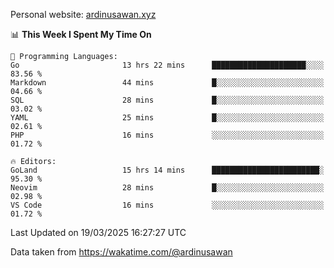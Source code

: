 Personal website: [ardinusawan.xyz](https://ardinusawan.xyz)

<!--START_SECTION:waka-->
📊 **This Week I Spent My Time On** 

```text
💬 Programming Languages: 
Go                       13 hrs 22 mins      █████████████████████░░░░   83.56 % 
Markdown                 44 mins             █░░░░░░░░░░░░░░░░░░░░░░░░   04.66 % 
SQL                      28 mins             █░░░░░░░░░░░░░░░░░░░░░░░░   03.02 % 
YAML                     25 mins             █░░░░░░░░░░░░░░░░░░░░░░░░   02.61 % 
PHP                      16 mins             ░░░░░░░░░░░░░░░░░░░░░░░░░   01.72 % 

🔥 Editors: 
GoLand                   15 hrs 14 mins      ████████████████████████░   95.30 % 
Neovim                   28 mins             █░░░░░░░░░░░░░░░░░░░░░░░░   02.98 % 
VS Code                  16 mins             ░░░░░░░░░░░░░░░░░░░░░░░░░   01.72 % 
```


 Last Updated on 19/03/2025 16:27:27 UTC
<!--END_SECTION:waka-->
Data taken from https://wakatime.com/@ardinusawan
